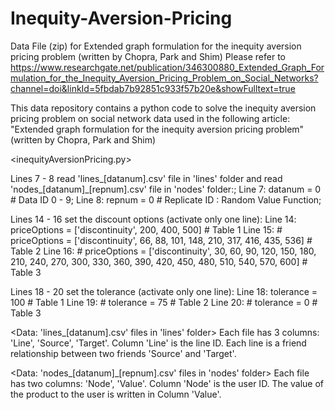 # Inequity-Aversion-Pricing
Data File (zip) for Extended graph formulation for the inequity aversion pricing problem (written by Chopra, Park and Shim)
Please refer to 
https://www.researchgate.net/publication/346300880_Extended_Graph_Formulation_for_the_Inequity_Aversion_Pricing_Problem_on_Social_Networks?channel=doi&linkId=5fbdab7b92851c933f57b20e&showFulltext=true


This data repository contains a python code to solve the inequity aversion pricing problem on social network data used in the following article:
"Extended graph formulation for the inequity aversion pricing problem" (written by Chopra, Park and Shim)


<inequityAversionPricing.py>

Lines 7 - 8 read 'lines_[datanum].csv' file in 'lines' folder and read 'nodes_[datanum]_[repnum].csv' file in 'nodes' folder:;
Line 7: datanum = 0 # Data ID 0 - 9;
Line 8: repnum = 0 # Replicate ID : Random Value Function;


Lines 14 - 16 set the discount options (activate only one line):
Line 14: priceOptions = ['discontinuity', 200, 400, 500] # Table 1
Line 15: # priceOptions = ['discontinuity', 66, 88, 101, 148, 210, 317, 416, 435, 536] # Table 2
Line 16: # priceOptions = ['discontinuity', 30, 60, 90, 120, 150, 180, 210, 240, 270, 300, 330, 360, 390, 420, 450, 480, 510, 540, 570, 600] # Table 3


Lines 18 - 20 set the tolerance (activate only one line):
Line 18: tolerance = 100 # Table 1
Line 19: # tolerance = 75 # Table 2
Line 20: # tolerance = 0 # Table 3


<Data: 'lines_[datanum].csv' files in 'lines' folder>
Each file has 3 columns: 'Line', 'Source', 'Target'. Column 'Line' is the line ID. Each line is a friend relationship between two friends 'Source' and 'Target'.


<Data: 'nodes_[datanum]_[repnum].csv' files in 'nodes' folder>
Each file has two columns: 'Node', 'Value'. Column 'Node' is the user ID. The value of the product to the user is written in Column 'Value'.
